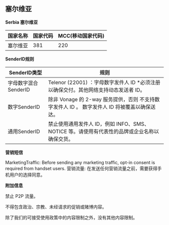 ## 塞尔维亚

__Serbia  塞尔维亚__

| 国家名称 | 国家代码 | MCC(移动国家代码) |
|------|------|-------------|
| 塞尔维亚 | 381  | 220         |

__SenderID规则__

| SenderID类型     | 规则                                                          |
|----------------|-------------------------------------------------------------|
| 字母数字混合SenderID | Telenor (22001) ：字母数字发件人 ID *必须注册以确保交付。其他网络支持动态发送者 ID。      |
| 数字SenderID     | 除非 Vonage 的 2-way 服务提供，否则 不支持数字发件人 ID 。 数字发件人 ID 将被覆盖以确保送达。 |
| 通用SenderID     | 	禁止使用通用发件人 ID，例如 INFO、SMS、NOTICE 等。请使用有代表性的品牌或企业名称以确保交货。    |


__营销短信__

MarketingTraffic: Before sending any marketing traffic, opt-in consent is required from handset users.
营销流量: 在发送任何营销流量之前，需要获得手机用户的选择同意。

__附加信息__

禁止 P2P 流量。

不得包含政治、宗教、未经请求的促销或赌博内容。

除了我们的可接受使用政策中的内容限制之外，没有其他内容限制。

